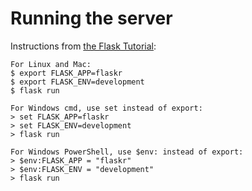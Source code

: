 # Running the server

Instructions from [the Flask Tutorial](https://flask.palletsprojects.com/en/1.1.x/tutorial/factory/#run-the-application):

```
For Linux and Mac:
$ export FLASK_APP=flaskr
$ export FLASK_ENV=development
$ flask run

For Windows cmd, use set instead of export:
> set FLASK_APP=flaskr
> set FLASK_ENV=development
> flask run

For Windows PowerShell, use $env: instead of export:
> $env:FLASK_APP = "flaskr"
> $env:FLASK_ENV = "development"
> flask run
```